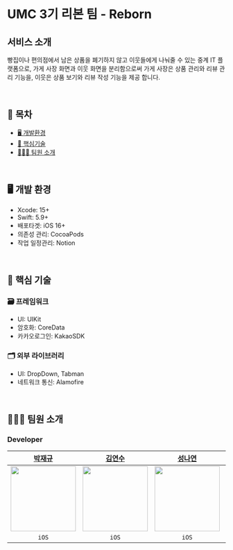 # UMC 3기 리본 팀 - Reborn

## 서비스 소개

빵집이나 편의점에서 남은 상품을 폐기하지 않고 이웃들에게 나눠줄 수 있는 중계 IT 플랫폼으로, 가게 사장 화면과 이웃 화면을 분리함으로써 가게 사장은 상품 관리와 리뷰 관리 기능을, 이웃은 상품 보기와 리뷰 작성 기능을 제공
합니다.

<br>

## 📑 목차

- [🖥️ 개발환경](#🖥%EF%B8%8F-개발-환경)
- [🔑 핵심기술](#%F0%9F%94%91-핵심-기술)
- [🧑🏻‍💻 팀원 소개](#🧑🏻%E2%80%8D💻-팀원-소개)

<br>

## 🖥️ 개발 환경

- Xcode: 15+
- Swift: 5.9+
- 배포타겟: iOS 16+
- 의존성 관리: CocoaPods
- 작업 일정관리: Notion

<br>

## 🔑 핵심 기술 

### 🗃️ 프레임워크
- UI: UIKit
- 암호화: CoreData
- 카카오로그인: KakaoSDK

### 🗂️ 외부 라이브러리
- UI: DropDown, Tabman
- 네트워크 통신: Alamofire

<br>

## 🧑🏻‍💻 팀원 소개

### Developer

|[박재규](https://github.com/Jaewift)|[김연수](https://github.com/yeonsu0-0)|[성나연](https://github.com/angryeon7)|[김예린](https://github.com/kyeli)|
|:---:|:---:|:---:|:---:|
|<img src="https://avatars.githubusercontent.com/u/106376249?v=4" width=150>|<img src="https://avatars.githubusercontent.com/u/107970815?v=4" width=150>|<img src="https://avatars.githubusercontent.com/u/87401351?v=4" width=150>|<img src="https://avatars.githubusercontent.com/u/90364799?v=4" width=150>|
|`iOS`|`iOS`|`iOS`|`iOS`|
